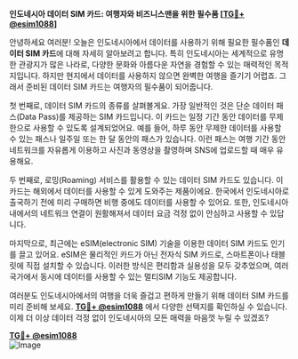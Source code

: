 **인도네시아 데이터 SIM 카드: 여행자와 비즈니스맨을 위한 필수품 [[TG💪+ @esim1088](https://t.me/s/esim1088)]**

안녕하세요 여러분! 오늘은 인도네시아에서 데이터를 사용하기 위해 필요한 필수품인 **데이터 SIM 카드**에 대해 자세히 알아보려고 합니다. 특히 인도네시아는 세계적으로 유명한 관광지가 많은 나라로, 다양한 문화와 아름다운 자연을 경험할 수 있는 매력적인 목적지입니다. 하지만 현지에서 데이터를 사용하지 않으면 완벽한 여행을 즐기기 어렵죠. 그래서 준비된 데이터 SIM 카드는 여행자의 필수품이 되어줍니다.

첫 번째로, 데이터 SIM 카드의 종류를 살펴볼게요. 가장 일반적인 것은 단순 데이터 패스(Data Pass)를 제공하는 SIM 카드입니다. 이 카드는 일정 기간 동안 데이터를 무제한으로 사용할 수 있도록 설계되었어요. 예를 들어, 하루 동안 무제한 데이터를 사용할 수 있는 패스나 일주일 또는 한 달 동안의 패스가 있습니다. 이런 패스는 여행 기간 동안 네트워크를 자유롭게 이용하고 사진과 동영상을 촬영하며 SNS에 업로드할 때 매우 유용해요.

두 번째로, 로밍(Roaming) 서비스를 활용할 수 있는 데이터 SIM 카드도 있습니다. 이 카드는 해외에서 데이터를 사용할 수 있게 도와주는 제품이에요. 한국에서 인도네시아로 출국하기 전에 미리 구매하면 비행 중에도 데이터를 사용할 수 있어요. 또한, 인도네시아 내에서의 네트워크 연결이 원활해져서 데이터 요금 걱정 없이 안심하고 사용할 수 있답니다.

마지막으로, 최근에는 eSIM(electronic SIM) 기술을 이용한 데이터 SIM 카드도 인기를 끌고 있어요. eSIM은 물리적인 카드가 아닌 전자식 SIM 카드로, 스마트폰이나 태블릿에 직접 설치할 수 있습니다. 이러한 방식은 편리함과 실용성을 모두 갖추었으며, 여러 국가에서 동시에 데이터를 사용할 수 있는 멀티SIM 기능도 제공합니다.

여러분도 인도네시아에서의 여행을 더욱 즐겁고 편하게 만들기 위해 데이터 SIM 카드를 미리 준비해 보세요. **[TG💪+ @esim1088](https://t.me/s/esim1088)** 에서 다양한 선택지를 확인하실 수 있습니다. 이제 더 이상 데이터 걱정 없이 인도네시아의 모든 매력을 마음껏 누릴 수 있겠죠?

**[TG💪+ @esim1088](https://t.me/s/esim1088)**  
![Image](https://i.postimg.cc/Y0z9fWf4/image.png)